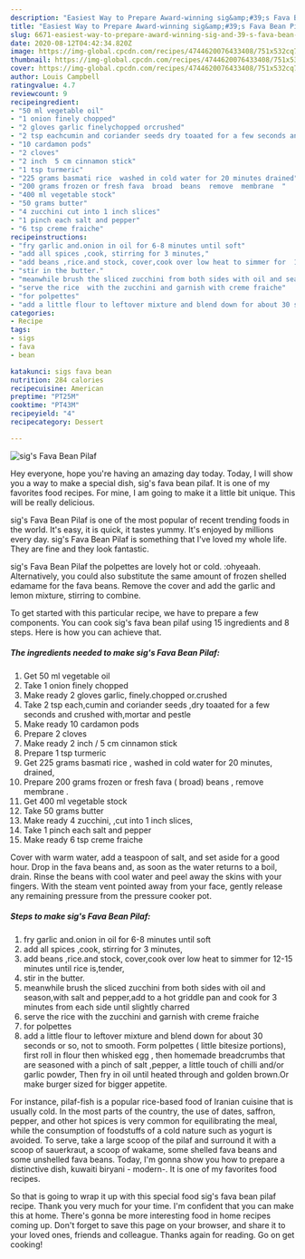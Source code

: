 ```yaml
---
description: "Easiest Way to Prepare Award-winning sig&amp;#39;s Fava Bean Pilaf"
title: "Easiest Way to Prepare Award-winning sig&amp;#39;s Fava Bean Pilaf"
slug: 6671-easiest-way-to-prepare-award-winning-sig-and-39-s-fava-bean-pilaf
date: 2020-08-12T04:42:34.820Z
image: https://img-global.cpcdn.com/recipes/4744620076433408/751x532cq70/sigs-fava-bean-pilaf-recipe-main-photo.jpg
thumbnail: https://img-global.cpcdn.com/recipes/4744620076433408/751x532cq70/sigs-fava-bean-pilaf-recipe-main-photo.jpg
cover: https://img-global.cpcdn.com/recipes/4744620076433408/751x532cq70/sigs-fava-bean-pilaf-recipe-main-photo.jpg
author: Louis Campbell
ratingvalue: 4.7
reviewcount: 9
recipeingredient:
- "50 ml vegetable oil"
- "1 onion finely chopped"
- "2 gloves garlic finelychopped orcrushed"
- "2 tsp eachcumin and coriander seeds dry toaated for a few seconds and crushed withmortar and pestle"
- "10 cardamon pods"
- "2 cloves"
- "2 inch  5 cm cinnamon stick"
- "1 tsp turmeric"
- "225 grams basmati rice  washed in cold water for 20 minutes drained"
- "200 grams frozen or fresh fava  broad  beans  remove  membrane  "
- "400 ml vegetable stock"
- "50 grams butter"
- "4 zucchini cut into 1 inch slices"
- "1 pinch each salt and pepper"
- "6 tsp creme fraiche"
recipeinstructions:
- "fry garlic and.onion in oil for 6-8 minutes until soft"
- "add all spices ,cook, stirring for 3 minutes,"
- "add beans ,rice.and stock, cover,cook over low heat to simmer for  12-15 minutes until rice is,tender,"
- "stir in the butter."
- "meanwhile brush the sliced zucchini from both sides with oil and season,with salt and pepper,add to a hot griddle pan and cook for 3 minutes from each side until slightly charred"
- "serve the rice  with the zucchini and garnish with creme fraiche"
- "for polpettes"
- "add a little flour to leftover mixture and blend down for about 30 seconds or so, not to smooth. Form polpettes ( little bitesize portions), first roll in flour then whisked egg , then homemade breadcrumbs that are seasoned with a pinch of salt ,pepper, a little touch of chilli and/or garlic powder, Then fry in oil until heated through and golden brown.Or make burger sized for bigger appetite."
categories:
- Recipe
tags:
- sigs
- fava
- bean

katakunci: sigs fava bean 
nutrition: 284 calories
recipecuisine: American
preptime: "PT25M"
cooktime: "PT43M"
recipeyield: "4"
recipecategory: Dessert

---
```



![sig&#39;s Fava Bean Pilaf](https://img-global.cpcdn.com/recipes/4744620076433408/751x532cq70/sigs-fava-bean-pilaf-recipe-main-photo.jpg)

Hey everyone, hope you're having an amazing day today. Today, I will show you a way to make a special dish, sig&#39;s fava bean pilaf. It is one of my favorites food recipes. For mine, I am going to make it a little bit unique. This will be really delicious.

sig&#39;s Fava Bean Pilaf is one of the most popular of recent trending foods in the world. It's easy, it is quick, it tastes yummy. It's enjoyed by millions every day. sig&#39;s Fava Bean Pilaf is something that I've loved my whole life. They are fine and they look fantastic.

sig&#39;s Fava Bean Pilaf the polpettes are lovely hot or cold. :ohyeaah. Alternatively, you could also substitute the same amount of frozen shelled edamame for the fava beans. Remove the cover and add the garlic and lemon mixture, stirring to combine.


To get started with this particular recipe, we have to prepare a few components. You can cook sig&#39;s fava bean pilaf using 15 ingredients and 8 steps. Here is how you can achieve that.

<!--inarticleads1-->

##### The ingredients needed to make sig&#39;s Fava Bean Pilaf:

1. Get 50 ml vegetable oil
1. Take 1 onion finely chopped
1. Make ready 2 gloves garlic, finely.chopped or.crushed
1. Take 2 tsp each,cumin and coriander seeds ,dry toaated for a few seconds and crushed with,mortar and pestle
1. Make ready 10 cardamon pods
1. Prepare 2 cloves
1. Make ready 2 inch / 5 cm cinnamon stick
1. Prepare 1 tsp turmeric
1. Get 225 grams basmati rice , washed in cold water for 20 minutes, drained,
1. Prepare 200 grams frozen or fresh fava ( broad)  beans , remove  membrane  .
1. Get 400 ml vegetable stock
1. Take 50 grams butter
1. Make ready 4 zucchini, ,cut into 1 inch slices,
1. Take 1 pinch each salt and pepper
1. Make ready 6 tsp creme fraiche


Cover with warm water, add a teaspoon of salt, and set aside for a good hour. Drop in the fava beans and, as soon as the water returns to a boil, drain. Rinse the beans with cool water and peel away the skins with your fingers. With the steam vent pointed away from your face, gently release any remaining pressure from the pressure cooker pot. 

<!--inarticleads2-->

##### Steps to make sig&#39;s Fava Bean Pilaf:

1. fry garlic and.onion in oil for 6-8 minutes until soft
1. add all spices ,cook, stirring for 3 minutes,
1. add beans ,rice.and stock, cover,cook over low heat to simmer for  12-15 minutes until rice is,tender,
1. stir in the butter.
1. meanwhile brush the sliced zucchini from both sides with oil and season,with salt and pepper,add to a hot griddle pan and cook for 3 minutes from each side until slightly charred
1. serve the rice  with the zucchini and garnish with creme fraiche
1. for polpettes
1. add a little flour to leftover mixture and blend down for about 30 seconds or so, not to smooth. Form polpettes ( little bitesize portions), first roll in flour then whisked egg , then homemade breadcrumbs that are seasoned with a pinch of salt ,pepper, a little touch of chilli and/or garlic powder, Then fry in oil until heated through and golden brown.Or make burger sized for bigger appetite.


For instance, pilaf-fish is a popular rice-based food of Iranian cuisine that is usually cold. In the most parts of the country, the use of dates, saffron, pepper, and other hot spices is very common for equilibrating the meal, while the consumption of foodstuffs of a cold nature such as yogurt is avoided. To serve, take a large scoop of the pilaf and surround it with a scoop of sauerkraut, a scoop of wakame, some shelled fava beans and some unshelled fava beans. Today, I&#39;m gonna show you how to prepare a distinctive dish, kuwaiti biryani - modern-. It is one of my favorites food recipes. 

So that is going to wrap it up with this special food sig&#39;s fava bean pilaf recipe. Thank you very much for your time. I'm confident that you can make this at home. There's gonna be more interesting food in home recipes coming up. Don't forget to save this page on your browser, and share it to your loved ones, friends and colleague. Thanks again for reading. Go on get cooking!
